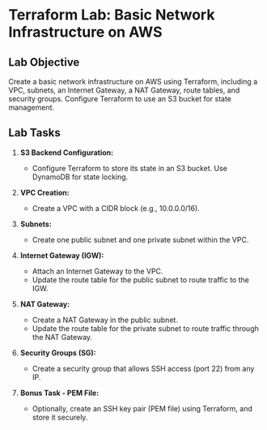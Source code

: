 # Terraform Lab: Basic Network Infrastructure on AWS

## Lab Objective

Create a basic network infrastructure on AWS using Terraform, including a VPC, subnets, an Internet Gateway, a NAT Gateway, route tables, and security groups. Configure Terraform to use an S3 bucket for state management.

## Lab Tasks

1. **S3 Backend Configuration:**
   - Configure Terraform to store its state in an S3 bucket. Use DynamoDB for state locking.

2. **VPC Creation:**
   - Create a VPC with a CIDR block (e.g., 10.0.0.0/16).

3. **Subnets:**
   - Create one public subnet and one private subnet within the VPC.

4. **Internet Gateway (IGW):**
   - Attach an Internet Gateway to the VPC.
   - Update the route table for the public subnet to route traffic to the IGW.

5. **NAT Gateway:**
   - Create a NAT Gateway in the public subnet.
   - Update the route table for the private subnet to route traffic through the NAT Gateway.

6. **Security Groups (SG):**
   - Create a security group that allows SSH access (port 22) from any IP.

7. **Bonus Task - PEM File:**
   - Optionally, create an SSH key pair (PEM file) using Terraform, and store it securely.


